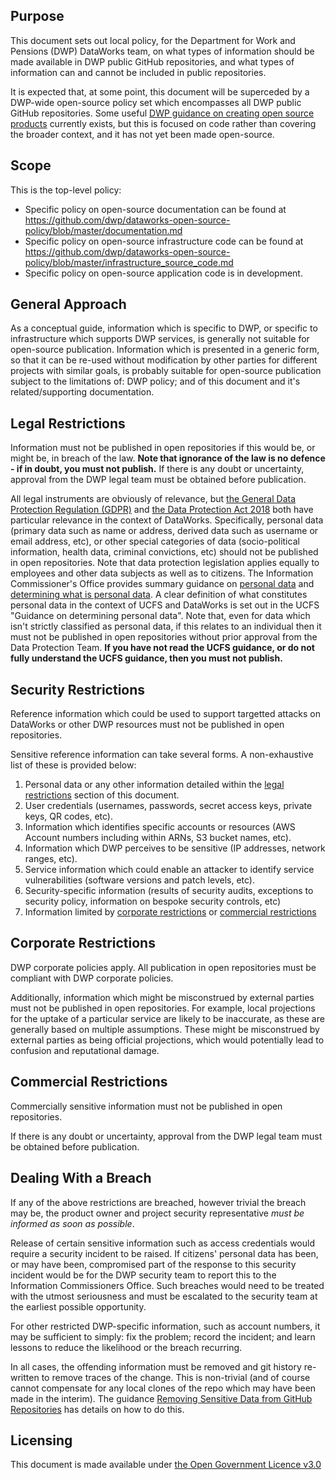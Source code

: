 ## Purpose

This document sets out local policy, for the Department for Work and Pensions (DWP) DataWorks team, on what types of information should be made available in DWP public GitHub repositories, and what types of information can and cannot be included in public repositories.

It is expected that, at some point, this document will be superceded by a DWP-wide open-source policy set which encompasses all DWP public GitHub repositories. Some useful [DWP guidance on creating open source products](https://confluence.service.dwpcloud.uk/pages/viewpage.action?title=Guidance+on+creating+open+source+products&spaceKey=EN) currently exists, but this is focused on code rather than covering the broader context, and it has not yet been made open-source.

## Scope

This is the top-level policy:
* Specific policy on open-source documentation can be found at https://github.com/dwp/dataworks-open-source-policy/blob/master/documentation.md
* Specific policy on open-source infrastructure code can be found at https://github.com/dwp/dataworks-open-source-policy/blob/master/infrastructure_source_code.md
* Specific policy on open-source application code is in development.


## General Approach

As a conceptual guide, information which is specific to DWP, or specific to infrastructure which supports DWP services, is generally not suitable for open-source publication. Information which is presented in a generic form, so that it can be re-used without modification by other parties for different projects with similar goals, is probably suitable for open-source publication subject to the limitations of: DWP policy; and of this document and it's related/supporting documentation.


## Legal Restrictions

Information must not be published in open repositories if this would be, or might be, in breach of the law. __Note that ignorance of the law is no defence - if in doubt, you must not publish.__ If there is any doubt or uncertainty, approval from the DWP legal team must be obtained before publication.

All legal instruments are obviously of relevance, but [the General Data Protection Regulation (GDPR)](https://eur-lex.europa.eu/legal-content/EN/TXT/PDF/?uri=CELEX:32016R0679&from=EN) and [the Data Protection Act 2018](http://www.legislation.gov.uk/ukpga/2018/12/contents/enacted) both have particular relevance in the context of DataWorks. Specifically, personal data (primary data such as name or address, derived data such as username or email address, etc), or other special categories of data (socio-political information, health data, criminal convictions, etc) should not be published in open repositories. Note that data protection legislation applies equally to employees and other data subjects as well as to citizens. The Information Commissioner's Office provides summary guidance on [personal data](https://ico.org.uk/for-organisations/guide-to-data-protection/guide-to-the-general-data-protection-regulation-gdpr/key-definitions/what-is-personal-data/) and [determining what is personal data](https://ico.org.uk/for-organisations/guide-to-data-protection/guide-to-the-general-data-protection-regulation-gdpr/what-is-personal-data/). A clear definition of what constitutes personal data in the context of UCFS and DataWorks is set out in the UCFS "Guidance on determining personal data". Note that, even for data which isn't strictly classified as personal data, if this relates to an individual then it must not be published in open repositories without prior approval from the Data Protection Team. __If you have not read the UCFS guidance, or do not fully understand the UCFS guidance, then you must not publish.__


## Security Restrictions

Reference information which could be used to support targetted attacks on DataWorks or other DWP resources must not be published in open repositories.

Sensitive reference information can take several forms. A non-exhaustive list of these is provided below:

1. Personal data or any other information detailed within the [legal restrictions](#legal-restrictions) section of this document.
1. User credentials (usernames, passwords, secret access keys, private keys, QR codes, etc).
1. Information which identifies specific accounts or resources (AWS Account numbers including within ARNs, S3 bucket names, etc).
1. Information which DWP perceives to be sensitive (IP addresses, network ranges, etc).
1. Service information which could enable an attacker to identify service vulnerabilities (software versions and patch levels, etc).
1. Security-specific information (results of security audits, exceptions to security policy, information on bespoke security controls, etc)
1. Information limited by [corporate restrictions](#corporate-restrictions) or [commercial restrictions](#commercial-restrictions)


## Corporate Restrictions

DWP corporate policies apply. All publication in open repositories must be compliant with DWP corporate policies.

Additionally, information which might be misconstrued by external parties must not be published in open repositories. For example, local projections for the uptake of a particular service are likely to be inaccurate, as these are generally based on multiple assumptions. These might be misconstrued by external parties as being official projections, which would potentially lead to confusion and reputational damage.


## Commercial Restrictions

Commercially sensitive information must not be published in open repositories.

If there is any doubt or uncertainty, approval from the DWP legal team must be obtained before publication.


## Dealing With a Breach

If any of the above restrictions are breached, however trivial the breach may be, the product owner and project security representative _must be informed as soon as possible_.

Release of certain sensitive information such as access credentials would require a security incident to be raised. If citizens' personal data has been, or may have been, compromised part of the response to this security incident would be for the DWP security team to report this to the Information Commissioners Office. Such breaches would need to be treated with the utmost seriousness and must be escalated to the security team at the earliest possible opportunity.

For other restricted DWP-specific information, such as account numbers, it may be sufficient to simply: fix the problem; record the incident; and learn lessons to reduce the likelihood or the breach recurring.

In all cases, the offending information must be removed and git history re-written to remove traces of the change. This is non-trivial (and of course cannot compensate for any local clones of the repo which may have been made in the interim). The guidance [Removing Sensitive Data from GitHub Repositories](https://github.com/dwp/dataworks-open-source-policy/blob/master/removing_sensitive_data_from_github_repositories.md) has details on how to do this.


## Licensing
This document is made available under [the Open Government Licence v3.0](https://www.nationalarchives.gov.uk/doc/open-government-licence/version/3/)
